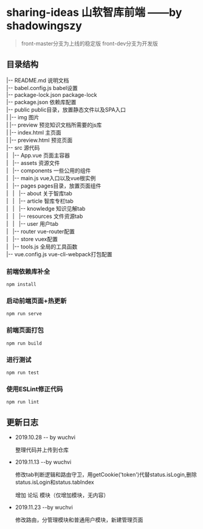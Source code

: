 # sharing-ideas 山软智库前端 ——by shadowingszy




>front-master分支为上线的稳定版
>front-dev分支为开发版




## 目录结构
|-- README.md                   说明文档<br/>
|-- babel.config.js             babel设置<br/>
|-- package-lock.json           package-lock<br/>
|-- package.json                依赖库配置<br/>
|-- public                      public目录，放置静态文件以及SPA入口<br/>
|   |-- img                     图片<br/>
|   |-- preview                 预览知识文档所需要的js库<br/>
|   |-- index.html              主页面<br/>
|   |-- preview.html            预览页面<br/>
|-- src                         源代码<br/>
|   |-- App.vue                 页面主容器<br/>
|   |-- assets                  资源文件<br/>
|   |-- components              一些公用的组件<br/>
|   |-- main.js                 vue入口以及vue根实例<br/>
|   |-- pages                   pages目录，放置页面组件<br/>
|   |   |-- about               关于智库tab<br/>
|   |   |-- article             智库专栏tab<br/>
|   |   |-- knowledge           知识见解tab<br/>
|   |   |-- resources           文件资源tab<br/>
|   |   |-- user                用户tab<br/>
|   |-- router                  vue-router配置<br/>
|   |-- store                   vuex配置<br/>
|   |-- tools.js                全局的工具函数<br/>
|-- vue.config.js               vue-cli-webpack打包配置<br/>


### 前端依赖库补全
```
npm install
```

### 启动前端页面+热更新
```
npm run serve
```

### 前端页面打包
```
npm run build
```

### 进行测试
```
npm run test
```

### 使用ESLint修正代码
```
npm run lint
```

## 更新日志
+ 2019.10.28	-- by wuchvi

    整理代码并上传到仓库 
	
+ 2019.11.13    --by wuchvi

    修改tab判断逻辑和路由守卫，用getCookie('token')代替status.isLogin,删除status.isLogin和status.tabIndex

    增加 论坛 模块（仅增加模块，无内容）

+ 2019.11.23    --by wuchvi

    修改路由，分管理模块和普通用户模块，新建管理页面
